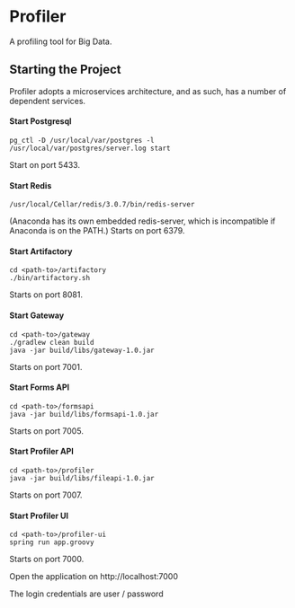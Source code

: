 # Profiler

A profiling tool for Big Data.

## Starting the Project

Profiler adopts a microservices architecture, and as such, has a number of dependent services.

#### Start Postgresql

    pg_ctl -D /usr/local/var/postgres -l /usr/local/var/postgres/server.log start

Start on port 5433.

#### Start Redis

    /usr/local/Cellar/redis/3.0.7/bin/redis-server

(Anaconda has its own embedded redis-server, which is incompatible if Anaconda is on the PATH.)
Starts on port 6379.

#### Start Artifactory

    cd <path-to>/artifactory
    ./bin/artifactory.sh

Starts on port 8081.

#### Start Gateway

    cd <path-to>/gateway
    ./gradlew clean build
    java -jar build/libs/gateway-1.0.jar

Starts on port 7001.

#### Start Forms API

    cd <path-to>/formsapi
    java -jar build/libs/formsapi-1.0.jar

Starts on port 7005.

#### Start Profiler API

    cd <path-to>/profiler
    java -jar build/libs/fileapi-1.0.jar

Starts on port 7007.

#### Start Profiler UI

    cd <path-to>/profiler-ui
    spring run app.groovy

Starts on port 7000.


Open the application on http://localhost:7000

The login credentials are user / password
